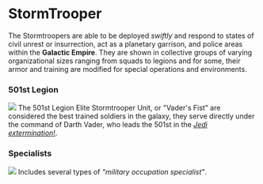 # StormTrooper
  The Stormtroopers are able to be deployed *swiftly* and respond to states of civil unrest or insurrection, act as a planetary garrison, and police areas within the **Galactic Empire**. They are shown in collective groups of varying organizational sizes ranging from squads to legions and for some, their armor and training are modified for special operations and environments.
  
### 501st Legion   
![](https://cdn2.iconfinder.com/data/icons/starwars/icons/128/clone-3.png)
The 501st Legion Elite Stormtrooper Unit, or "Vader's Fist" are considered the best trained soldiers in the galaxy, they serve directly under the command of Darth Vader, who leads the 501st in the [*Jedi extermination*!]().
### Specialists
![](http://icons.iconarchive.com/icons/kidaubis-design/cool-heroes/128/Starwars-Stormtrooper-icon.png)
Includes several types of *"military occupation specialist"*.
  

